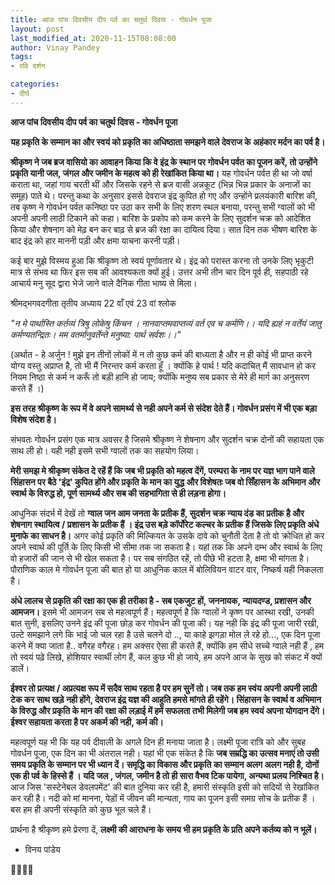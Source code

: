 ```yaml
---
title: आज पांच दिवसीय दीप पर्व का चतुर्थ दिवस - गोवर्धन पूजा
layout: post
last_modified_at: 2020-11-15T08:08:00
author: Vinay Pandey
tags:
- रवि दर्शन

categories:
- दीर्घ
---
```

**आज पांच दिवसीय दीप पर्व का चतुर्थ दिवस - गोवर्धन पूजा**

**यह प्रकृति के सम्मान का और स्वयं को प्रकृति का अधिष्ठाता समझने वाले देवराज के अहंकार मर्दन का पर्व है।** 

**श्रीकृष्ण ने जब ब्रज वासियो का आवाहन किया कि वे इंद्र के स्थान पर गोवर्धन पर्वत का पूजन करें, तो उन्होंने प्रकृति यानी जल, जंगल और जमीन के महत्व को ही रेखांकित किया था।**  यह गोवर्धन पर्वत ही था जो वर्षा कराता था, जहां गाय चरती थीं और जिसके रहने से ब्रज वासी अन्नकूट (भिन्न भिन्न प्रकार के अनाजों का समूह) पाते थे। परन्तु कथा के अनुसार इससे देवराज इंद्र कुपित हो गए और उन्होंने प्रलयंकारी बारिश की, तब कृष्ण ने गोवर्धन पर्वत कनिष्ठा पर उठा कर सभी के लिए शरण स्थल बनाया, परन्तु सभी ग्वालों को भी अपनी अपनी लाठी टिकाने को कहा। बारिश के प्रकोप को कम करने के लिए सुदर्शन चक्र को आदेशित किया और शेषनाग को मेढ़ बन कर बाढ़ से ब्रज की रक्षा का दायित्व दिया। सात दिन तक भीषण बारिश के बाद इंद्र को हार माननी पड़ी और क्षमा याचना करनी पड़ी।

कई बार मुझे विस्मय हुआ कि श्रीकृष्ण तो स्वयं पूर्णावतार थे। इंद्र को परास्त करना तो उनके लिए भृकुटी मात्र से संभव था फिर इस सब की आवश्यकता क्यों हुई।  उत्तर अभी तीन चार दिन पूर्व ही, सहपाठी रहे आचार्य मनु सूद द्वारा भेजे जाने वाले दैनिक गीता भाष्य से मिला। 

श्रीमद्भगवदगीता तृतीय अध्याय 22 वाँ एवं 23 वां श्लोक

*"न मे पार्थास्ति कर्तव्यं त्रिषु लोकेषु किंचन ।* 
*नानवाप्तमवाप्तव्यं वर्त एव च कर्मणि।।*
*यदि ह्यहं न वर्तेयं जातु कर्मण्यतन्द्रितः।*
*मम वतर्मानुवर्तेन्ते मनुष्या: पार्थ सर्वशः।।"*

(अर्थात - हे अर्जुन ! मुझे इन तीनों लोकों में न तो कुछ कर्म की बाध्यता है और न ही कोई भी प्राप्त करने योग्य वस्तु अप्राप्त है, तो भी मैं निरन्तर कर्म करता हूँ ।
क्योंकि हे पार्थ ! यदि कदाचित् मैं सावधान हो कर नियम निष्ठा से कर्म न करूँ तो बड़ी हानि हो जाय; क्योंकि मनुष्य सब प्रकार से मेरे ही मार्ग का अनुसरण करते हैं ।)

**इस तरह श्रीकृष्ण के रूप में वे अपने सामर्थ्य से नही अपने कर्म से संदेश देते हैं। गोवर्धन प्रसंग में भी एक बड़ा विशेष संदेश है।**

संभवतः गोवर्धन प्रसंग एक मात्र अवसर है जिसमे श्रीकृष्ण ने शेषनाग और सुदर्शन चक्र दोनों की सहायता एक साथ ली हो। यही नही इसमे सभी ग्वालों तक का सहयोग लिया। 

**मेरी समझ मे श्रीकृष्ण संकेत दे रहें हैं कि जब भी प्रकृति को महत्व देंगें, परम्परा के नाम पर यज्ञ भाग पाने वाले सिंहासन पर बैठे 'इंद्र' कुपित होंगे और प्रकृति के मान का युद्ध और विशेषतः जब वो सिँहासन के अभिमान और स्वार्थ के विरुद्ध  हो, पूर्ण सामर्थ्य और सब की सहभागिता से ही लड़ना होगा।**

आधुनिक संदर्भ में देखें तो **ग्वाल जन आम जनता के प्रतीक हैं, सुदर्शन चक्र न्याय दंड का प्रतीक है और शेषनाग  स्थायित्व / प्रशासन के प्रतीक हैं । इंद्र उस बड़े कॉर्पोरेट कल्चर के प्रतीक हैं जिसके लिए प्रकृति अंधे मुनाफे का साधन है।**  अगर कोई प्रकृति की मिल्कियत के उसके दावे को चुनौती देता है तो वो क्रोधित हो कर अपने स्वार्थ की पूर्ति के लिए किसी भी सीमा तक जा सकता है। यहां तक कि अपने दम्भ और स्वार्थ के लिए वो हजारों की जान से भी खेल सकता है। पर सब संगठित रहें, तो पीछे भी हटता है, क्षमा भी मांगता है। पौराणिक काल मे गोवर्धन पूजा की बात हो या आधुनिक काल में बोलिवियन वाटर वार, निष्कर्ष यही निकलता है।

**अंधे लालच से प्रकृति की रक्षा का एक ही तरीका है - सब एकजुट हों, जननायक, न्यायदण्ड, प्रशासन और आमजन।** इसमे भी आमजन सब से महत्वपूर्ण हैं। महत्वपूर्ण है कि ग्वालों ने कृष्ण पर आस्था रखी, उनकी बात सुनी, इसलिए उनने इंद्र की पूजा छोड़ कर गोवर्धन की पूजा की। यह नही कि इंद्र की पूजा जारी रखी, उल्टे समझाने लगे कि भाई जो चल रहा है उसे चलने दो .., या काहे झगड़ा मोल ले रहे हो..., एक दिन पूजा करने में क्या जाता है.. वगैरह वगैरह।  हम अक्सर ऐसा ही करते हैं, क्योंकि हम सीधे सच्चे ग्वाले नही हैं , हम तो स्वयं पढ़े लिखे, होशियार स्वार्थी लोग हैं, कल कुछ भी हो जाये, हम अपने आज के सुख को संकट में क्यों डालें। 

**ईश्वर तो प्रत्यक्ष / अप्रत्यक्ष रूप में सदैव साथ रहता है पर हम सुनें तो। जब तक हम स्वंय अपनी अपनी लाठी टेक कर साथ खड़े नही होंगे, देवराज इंद्र यज्ञ की आहुति हमसे मांगते ही रहेंगे। सिंहासन के स्वार्थ व  अभिमान के विरुद्ध और प्रकृति के मान की रक्षा की  लड़ाई में हमें सफलता तभी मिलेगी जब हम स्वयं अपना योगदान देंगे। ईश्वर सहायता करता है पर अकर्म की नही, कर्म की।** 

महत्वपूर्ण यह भी कि यह पर्व दीवाली के अगले दिन ही मनाया जाता है। लक्ष्मी पूजा रात्रि को और सुबह गोवर्धन पूजा, एक दिन का भी अंतराल नही। यहां भी एक संकेत है कि **जब सम्रद्धि का उत्सव मनाएं तो उसी समय प्रकृति के सम्मान पर भी ध्यान दें। समृद्धि का विकास और प्रकृति का सम्मान अलग अलग नही है, दोनों एक ही पर्व के हिस्से हैं । यदि जल , जंगल, जमीन है तो ही सारा वैभव टिक पायेगा, अन्यथा प्रलय निश्चित है।** आज जिस 'सस्टेनेबल डेवलपमेंट' की बात दुनिया कर रही है, हमारी संस्कृति इसी को सदियों से रेखांकित कर रही है। नदी को मां मानना, पेड़ों में जीवन की मान्यता, गाय का पूजन इसी समग्र सोच के प्रतीक हैं । बस हम ही अपनी संस्कृति को कुछ भूल चले हैं। 

प्रार्थना है
श्रीकृष्ण हमे प्रेरणा दें, 
**लक्ष्मी की आराधना के समय भी हम प्रकृति के प्रति अपने कर्तव्य को न भूलें।** 

- विनय पांडेय

🙏🌷🌷🙏


